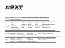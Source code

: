 ##### 权限说明

<table style="font-size:3px">
	<tr>
	    <td rowspan="9">ReadOnly</td>
	    <td>SELECT</td>
	    <td>LOCK TABLES</td>
	    <td>SHOW VIEW</td>
	    <td>PROCESS</td>
	    <td>REPLICATION SLAVE</td>
	</tr>
	<tr>
	    <td>REPLICATION CLIENT</td>
	    <td></td>
	    <td></td>
	    <td></td>
	    <td></td>
	</tr>
</table>

<table style="font-size:3px">
	<tr>
	    <td rowspan="9">ReadWrite</td>
	    <td>SELECT</td>
	    <td>INSERT</td>
	    <td>UPDATE</td>
	    <td>DELETE</td>
	    <td>CREATE</td>
	</tr>
	<tr>
	    <td>DROP</td>
	    <td>REFERENCES</td>
	    <td>INDEX</td>
	    <td>ALTER</td>
	    <td>CREATE TEMPORARY TABLES</td>
	</tr>
	<tr>
	    <td>LOCK TABLES</td>
	    <td>EXECUTE</td>
	    <td>CREATE VIEW</td>
	    <td>SHOW VIEW</td>
	    <td>CREATE ROUTINE</td>
	</tr>
	<tr>
	    <td>ALTER ROUTINE</td>
	    <td>EVENT</td>
	    <td>TRIGGER</td>
	    <td>PROCESS</td>
	    <td>REPLICATION SLAVE</td>
	</tr>
	<tr>
	    <td>REPLICATION CLIENT</td>
	    <td></td>
	    <td></td>
	    <td></td>
	    <td></td>
	</tr>
</table>

<table style="font-size:3px">
	<tr>
	    <td rowspan="9">DDLOnly</td>
	    <td>CREATE</td>
	    <td>DROP</td>
	    <td>INDEX</td>
	    <td>ALTER</td>
	    <td>CREATE TEMPORARY TABLES</td>
	</tr>
	<tr>
	    <td>LOCK TABLES</td>
	    <td>CREATE VIEW</td>
	    <td>SHOW VIEW</td>
	    <td>CREATE ROUTINE</td>
	    <td>ALTER ROUTINE</td>
	</tr>
	<tr>
	    <td>PROCESS</td>
	    <td>REPLICATION SLAVE</td>
	    <td>REPLICATION CLIENT</td>
	    <td></td>
	    <td></td>
	</tr>
</table>

<table style="font-size:3px">
	<tr>
	    <td rowspan="9">DMLOnly</td>
	    <td>SELECT</td>
	    <td>INSERT</td>
	    <td>UPDATE</td>
	    <td>DELETE</td>
	    <td>CREATE TEMPORARY TABLES</td>
	</tr>
	<tr>
	    <td>LOCK TABLES</td>
	    <td>EXECUTE</td>
	    <td>SHOW VIEW</td>
	    <td>EVENT</td>
	    <td>TRIGGER</td>
	</tr>
	<tr>
	    <td>PROCESS</td>
	    <td>REPLICATION SLAVE</td>
	    <td>REPLICATION CLIENT</td>
	    <td></td>
	    <td></td>
	</tr>
</table>